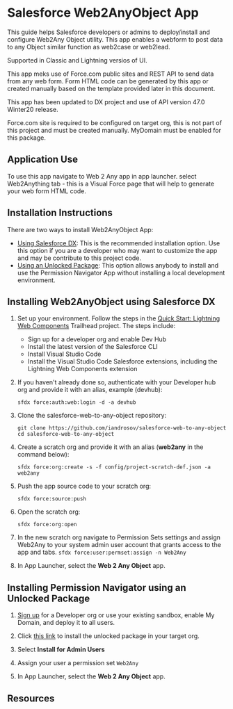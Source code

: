 # Salesforce Web2AnyObject App

This guide helps Salesforce developers or admins to deploy/install and configure Web2Any Object utility.
This app enables a webform to post data to any Object similar function as web2case or web2lead.

Supported in Classic and Lightning versios of UI.

This app meks use of Force.com public sites and REST API to send data from any web form. Form HTML code can be generated by this app or created manually based on the template provided later in this document.

This app has been updated to DX project and use of API version 47.0 Winter20 release.

Force.com site is required to be configured on target org, this is not part of this project and must be created manually. MyDomain must be enabled for this package.

## Application Use

To use this app navigate to Web 2 Any app in app launcher.
select Web2Anything tab - this is a Visual Force page that will help to generate your web form HTML code.


## Installation Instructions

There are two ways to install Web2AnyObject App:

-   [Using Salesforce DX](#installing-web2anyobject-using-salesforce-dx): This is the recommended installation option. Use this option if you are a developer who may want to customize the app and may be contribute to this project code.
-   [Using an Unlocked Package](#installing-web2anyobject-using-an-unlocked-package): This option allows anybody to install and use the Permission Navigator App without installing a local development environment.

## Installing Web2AnyObject using Salesforce DX

1. Set up your environment. Follow the steps in the [Quick Start: Lightning Web Components](https://trailhead.salesforce.com/content/learn/projects/quick-start-lightning-web-components/) Trailhead project. The steps include:

    - Sign up for a developer org and enable Dev Hub
    - Install the latest version of the Salesforce CLI
    - Install Visual Studio Code
    - Install the Visual Studio Code Salesforce extensions, including the Lightning Web Components extension

1. If you haven't already done so, authenticate with your Developer hub org and provide it with an alias, example (devhub):

    ```
    sfdx force:auth:web:login -d -a devhub
    ```

1. Clone the salesforce-web-to-any-object repository:

    ```
    git clone https://github.com/iandrosov/salesforce-web-to-any-object
    cd salesforce-web-to-any-object
    ```

1. Create a scratch org and provide it with an alias (**web2any** in the command below):

    ```
    sfdx force:org:create -s -f config/project-scratch-def.json -a web2any
    ```

1. Push the app source code to your scratch org:

    ```
    sfdx force:source:push
    ```

1. Open the scratch org:

    ```
    sfdx force:org:open
    ```
1. In the new scratch org navigate to Permission Sets settings and assign Web2Any to your system admin user account that grants access to the app and tabs.
`sfdx force:user:permset:assign -n Web2Any`


1. In App Launcher, select the **Web 2 Any Object** app.


## Installing Permission Navigator using an Unlocked Package

1. [Sign up](https://www.salesforce.com/form/signup/) for a Developer org or use your existing sandbox, enable My Domain, and deploy it to all users.

1. Click [this link](https://login.salesforce.com/packaging/installPackage.apexp?p0=04) to install the unlocked package in your target org.

1. Select **Install for Admin Users**

1. Assign your user a permission set `Web2Any`

1. In App Launcher, select the **Web 2 Any Object** app.

## Resources



